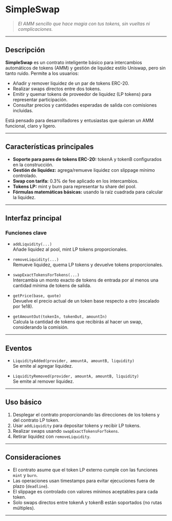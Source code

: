 # SimpleSwap

> *El AMM sencillo que hace magia con tus tokens, sin vueltas ni complicaciones.*

---

## Descripción

**SimpleSwap** es un contrato inteligente básico para intercambios automáticos de tokens (AMM) y gestión de liquidez estilo Uniswap, pero sin tanto ruido. Permite a los usuarios:

- Añadir y remover liquidez de un par de tokens ERC-20.
- Realizar swaps directos entre dos tokens.
- Emitir y quemar tokens de proveedor de liquidez (LP tokens) para representar participación.
- Consultar precios y cantidades esperadas de salida con comisiones incluidas.

Está pensado para desarrolladores y entusiastas que quieran un AMM funcional, claro y ligero.

---

## Características principales

- **Soporte para pares de tokens ERC-20:** tokenA y tokenB configurados en la construcción.
- **Gestión de liquidez:** agrega/remueve liquidez con slippage mínimo controlado.
- **Swap con tarifa:** 0.3% de fee aplicado en los intercambios.
- **Tokens LP:** mint y burn para representar tu share del pool.
- **Fórmulas matemáticas básicas:** usando la raíz cuadrada para calcular la liquidez.

---

## Interfaz principal

### Funciones clave

- `addLiquidity(...)`  
  Añade liquidez al pool, mint LP tokens proporcionales.

- `removeLiquidity(...)`  
  Remueve liquidez, quema LP tokens y devuelve tokens proporcionales.

- `swapExactTokensForTokens(...)`  
  Intercambia un monto exacto de tokens de entrada por al menos una cantidad mínima de tokens de salida.

- `getPrice(base, quote)`  
  Devuelve el precio actual de un token base respecto a otro (escalado por 1e18).

- `getAmountOut(tokenIn, tokenOut, amountIn)`  
  Calcula la cantidad de tokens que recibirás al hacer un swap, considerando la comisión.

---

## Eventos

- `LiquidityAdded(provider, amountA, amountB, liquidity)`  
  Se emite al agregar liquidez.

- `LiquidityRemoved(provider, amountA, amountB, liquidity)`  
  Se emite al remover liquidez.

---

## Uso básico

1. Desplegar el contrato proporcionando las direcciones de los tokens y del contrato LP token.
2. Usar `addLiquidity` para depositar tokens y recibir LP tokens.
3. Realizar swaps usando `swapExactTokensForTokens`.
4. Retirar liquidez con `removeLiquidity`.

---

## Consideraciones

- El contrato asume que el token LP externo cumple con las funciones `mint` y `burn`.
- Las operaciones usan timestamps para evitar ejecuciones fuera de plazo (`deadline`).
- El slippage es controlado con valores mínimos aceptables para cada token.
- Solo swaps directos entre tokenA y tokenB están soportados (no rutas múltiples).

---




